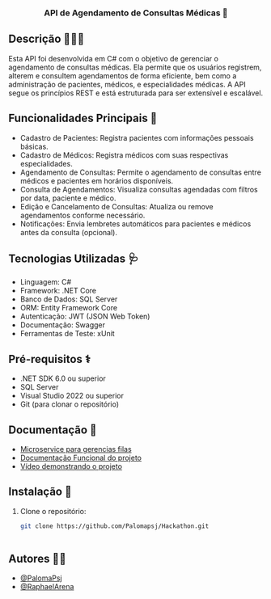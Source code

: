 ### <div align="center">API de Agendamento de Consultas Médicas 💉 </div>  


## Descrição 👨🏽‍⚕️
Esta API foi desenvolvida em C# com o objetivo de gerenciar o agendamento de consultas médicas. Ela permite que os usuários registrem, alterem e consultem agendamentos de forma eficiente, bem como a administração de pacientes, médicos, e especialidades médicas. A API segue os princípios REST e está estruturada para ser extensível e escalável.

## Funcionalidades Principais 💊
- Cadastro de Pacientes: Registra pacientes com informações pessoais básicas.
- Cadastro de Médicos: Registra médicos com suas respectivas especialidades.
- Agendamento de Consultas: Permite o agendamento de consultas entre médicos e pacientes em horários disponíveis.
- Consulta de Agendamentos: Visualiza consultas agendadas com filtros por data, paciente e médico.
- Edição e Cancelamento de Consultas: Atualiza ou remove agendamentos conforme necessário.
- Notificações: Envia lembretes automáticos para pacientes e médicos antes da consulta (opcional).


## Tecnologias Utilizadas 🩺
- Linguagem: C#
- Framework: .NET Core
- Banco de Dados: SQL Server
- ORM: Entity Framework Core
- Autenticação: JWT (JSON Web Token)
- Documentação: Swagger
- Ferramentas de Teste: xUnit

## Pré-requisitos ⚕️
- .NET SDK 6.0 ou superior
- SQL Server
- Visual Studio 2022 ou superior
- Git (para clonar o repositório)

## Documentação 📃
- [Microservice para gerencias filas](https://github.com/raphaelarena/ProcessingMicroservice/tree/BankProcessingMicroservice)
- [Documentação Funcional do projeto](https://github.com/Palomapsj/BankFiap/blob/main/Especifica%C3%A7%C3%A3o_funcional_Bank.docx)
- [Vídeo demonstrando o projeto](https://youtu.be/-b77WFcbVKE)

## Instalação 🔁
1. Clone o repositório:
   ```bash
   git clone https://github.com/Palomapsj/Hackathon.git
  

## Autores ✍🏽
- [@PalomaPsj](https://github.com/palomapsj)
- [@RaphaelArena](https://github.com/raphaelarena)

